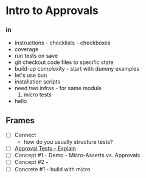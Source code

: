 # Intro to Approvals

### in

-   instructions - checklists - checkboxes
-   coverage
-   run tests on save
-   git checkout code files to specific state
-   build-up complexity - start with dummy examples
-   let's use bun
-   installation scripts
-   need two infras - for same module
    1. micro tests
-   hello

## Frames

-   [ ] Connect
    -   how do you usually structure tests?
-   [ ] [Approval Tests - Explain]()
-   [ ] Concept #1 - Demo - Micro-Asserts vs. Approvals
-   [ ] Concept #2 -
-   [ ] Concrete #1 - build with micro
